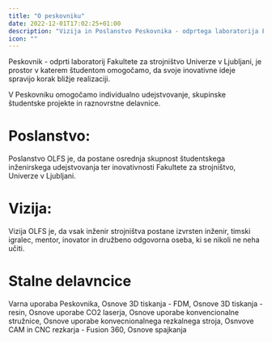 ```yaml
---
title: "O peskovniku"
date: 2022-12-01T17:02:25+01:00
description: "Vizija in Poslanstvo Peskovnika - odprtega laboratorija Fakultete za strojništvo Univerze v Ljubljani"
icon: ""
---
```

Peskovnik - odprti laboratorij Fakultete za strojništvo Univerze v Ljubljani, je prostor v katerem študentom omogočamo, da svoje inovativne ideje spravijo korak bližje realizaciji. 

V Peskovniku omogočamo individualno udejstvovanje, skupinske študentske projekte in raznovrstne delavnice. 

# Poslanstvo:
Poslanstvo OLFS je, da postane osrednja skupnost študentskega inženirskega udejstvovanja ter inovativnosti Fakultete za strojništvo, Univerze v Ljubljani. 

# Vizija:
Vizija OLFS je, da vsak inženir strojništva postane izvrsten inženir, timski igralec, mentor, inovator in družbeno odgovorna oseba, ki se nikoli ne neha učiti.


# Stalne delavncice

Varna uporaba Peskovnika, Osnove 3D tiskanja - FDM, Osnove 3D tiskanja - resin, Osnove uporabe CO2 laserja, Osnove uporabe konvencionalne stružnice, Osnove uporabe konvecnionalnega rezkalnega stroja, Osnvove CAM in CNC rezkarja - Fusion 360, Osnove spajkanja